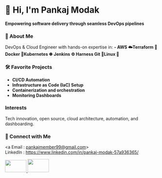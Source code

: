 # 👋 Hi, I'm Pankaj Modak

**Empowering software delivery through seamless DevOps pipelines**

### 🚀 About Me
DevOps & Cloud Engineer with hands-on expertise in:
**- AWS ☁️Terraform 🧱Docker 🐳Kubernetes ☸️ Jenkins ⚙️ Harness Git 🚀Linux 🐧**

### 🛠️ Favorite Projects
- **CI/CD Automation**
- **Infrastructure as Code (IaC) Setup**
- **Containerization and orchestration**
- **Monitoring Dashboards**

### Interests
Tech innovation, open source, cloud architecture, automation, and dashboarding.

### 🔗 Connect with Me

<a Email : pankajmember99@gmail.com>
</br>
LinkedIn : https://www.linkedin.com/in/pankaj-modak-57a936365/</a>

<a href="https://www.linkedin.com/in/pankaj-modak-57a936365/">
<img src="https://img.shields.io/badge/LinkedIn-blue?logo=linkedin&style=flat-square" width="70" height="40"/>
</a>
          
<a href="mailto:pankajmember99@gmail.com/">
<img src="https://img.shields.io/badge/Gmail-D14836?logo=gmail&logoColor=white&style=flat-square" width="70" height="43"/>
</a>

